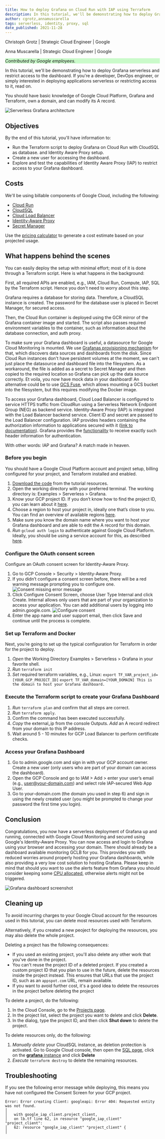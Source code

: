```yaml
---
title: How to deploy Grafana on Cloud Run with IAP using Terraform
description: In this tutorial, we'll be demonstrating how to deploy Grafana serverless and restrict access to the dashboard.
author: cgrotz,annamuscarella
tags: serverless, identity, proxy, sql
date_published: 2021-11-28
---
```


Christoph Grotz | Strategic Cloud Engineer | Google

Anna Muscarella | Strategic Cloud Engineer | Google

<p style="background-color:#CAFACA;"><i>Contributed by Google employees.</i></p>

In this tutorial, we'll be demonstrating how to deploy Grafana serverless and restrict access to the dashboard. If you're a developer, DevOps engineer, or simply interested in deploying applications serverless or restricting access to it, read on.

You should have basic knowledge of Google Cloud Platform, Grafana and Terraform, own a domain, and can modify its A record.

![Serverless Grafana architecture](./grafana-iap-architecture.png)


## Objectives

By the end of this tutorial, you'll have information to:

  * Run the Terraform script to deploy Grafana on Cloud Run with CloudSQL as database. and Identity Aware Proxy setup.
  * Create a new user for accessing the dashboard.
  * Explore and test the capabilities of Identity Aware Proxy (IAP) to restrict access to your Grafana dashboard.

## Costs

We'll be using billable components of Google Cloud, including the following:
  * [Cloud Run](https://cloud.google.com/run)
  * [CloudSQL](https://cloud.google.com/sql)
  * [Cloud Load Balancer](https://cloud.google.com/load-balancing)
  * [Identity-Aware Proxy](https://cloud.google.com/iap)
  * [Secret Manager](https://cloud.google.com/secret-manager)

Use the [pricing calculator](https://cloud.google.com/products/calculator) to generate a cost estimate based on your projected usage.

## What happens behind the scenes

You can easily deploy the setup with minimal effort; most of it is done through a Terraform script. Here is what happens in the background:

First, all required APIs are enabled, e.g., IAM, Cloud Run, Compute, IAP, SQL by the Terraform script. Hence you don't need to worry about this step.

Grafana requires a database for storing data. Therefore, a CloudSQL instance is created. The password for the database user is placed in Secret Manager, for secured access.

Then, the Cloud Run container is deployed using the GCR mirror of the Grafana container image and started. The script also passes required environment variables to the container, such as information about the database connection, and auth proxy. 

To make sure your Grafana dashboard is useful, a datasource for Google Cloud Monitoring is mounted. We use [Grafanas provisioning mechanism](https://grafana.com/docs/grafana/latest/administration/provisioning/) for that, which discovers data sources and dashboards from the disk. Since Cloud Run instances don't have persistent volumes at the moment, we can't just place the datasource and dashboard file into the filesystem. As a workaround, the file is added as a secret to Secret Manager and then copied to the required location so Grafana can pick up the data source correctly. Et voila, you now have mock data in your dashboard! An alternative could be to use [GCS Fuse](https://cloud.google.com/run/docs/tutorials/network-filesystems-fuse), which allows mounting a GCS bucket into the filesystem, but this requires modifying the Docker image.

To access your Grafana dashboard, Cloud Load Balancer is configured to service HTTPS traffic from CloudRun using a Serverless Network Endpoint Group (NEG) as backend service. Identity-Aware Proxy (IAP) is integrated with the Load Balancer backend service. Client ID and secret are passed to the Load Balancer configuration. IAP provides headers containing the authorization information to applications secured with it ([link to documentation](https://cloud.google.com/iap/docs/signed-headers-howto)). Grafana provides the [functionality](https://grafana.com/docs/grafana/latest/auth/auth-proxy/) to receive exactly such header information for authentication. 

With other words: IAP and Grafana? A match made in heaven.


### Before you begin

You should have a Google Cloud Platform account and project setup, billing configured for your project, and Terraform installed and enabled.
  1. [Download the code](https://github.com/GoogleCloudPlatform/community/blob/master/tutorials/serverless-grafana-with-iap/code) from the tutorial resources.
  2. Open the working directory with your preferred terminal. The working directory is: Examples > Serverless > Grafana.
  3. Know your GCP project ID. If you don’t know how to find the project ID, you can learn about it [here](https://support.google.com/googleapi/answer/7014113?hl=en).
  4. Choose a region to host your project in, ideally one that’s close to you. You can find an overview of available regions [here](https://cloud.google.com/compute/docs/regions-zones).
  5. Make sure you know the domain name where you want to host your Grafana dashboard and are able to edit the A record for this domain.
  6. *Run* `gcloud auth login` to authenticate against Google Cloud Platform. Ideally, you should be using a service account for this, as described [here](https://cloud.google.com/sdk/gcloud/reference/auth/activate-service-account).


### Configure the OAuth consent screen

Configure an OAuth consent screen for Identity-Aware Proxy. 
  1. Go to GCP Console > Security > Identity-Aware Proxy. 
  2. If you didn’t configure a consent screen before, there will be a red warning message prompting you to configure one. 
  ![Consent missing error message](./iap-consent-not-confgured.png)
  1. Click Configure Consent Screen, choose User Type Internal and click Create. Internal allows only users that are part of your organization to access your application. You can add additional users by logging into admin.google.com.
  ![Configure consent](./iap-configure-oauth.png)
  4. Enter the app name and user support email, then click Save and continue until the process is complete.


### Set up Terraform and Docker

Next, you’re going to set up the typical configuration for Terraform in order for the project to deploy.

  1. *Open* the Working Directory Examples > Serverless > Grafana in your favorite shell.
  2. *Run* `terraform init`
  3. *Set* required terraform variables, e.g., Linux:
  `export TF_VAR_project_id=[YOUR_GCP_PROJECT_ID]`
  `export TF_VAR_domain=[YOUR_DOMAIN] This is the domain to host your Grafana dashboard.`


### Execute the Terraform script to create your Grafana Dashboard

  1. *Run* `terraform plan` and confirm that all steps are correct.
  2. *Run* `terraform apply`.
  3. Confirm the command has been executed successfully.
  4. *Copy* the external_ip from the console Outputs. *Add* an A record redirect from your domain to this IP address.
  5. Wait around 5 - 10 minutes for GCP Load Balancer to perform certificate checks.


### Access your Grafana Dashboard
  1. Go to admin.google.com and sign in with your GCP account owner. Create a new user (only users who are part of your domain can access the dashboard).
  2. Open the GCP Console and go to IAM > Add > enter your user’s email (e.g., user@your-domain.com) and select role IAP-secured Web App User.
  3. Go to your-domain.com (the domain you used in step 6) and sign in using the newly created user (you might be prompted to change your password the first time you login).


## Conclusion
Congratulations, you now have a serverless deployment of Grafana up and running, connected with Google Cloud Monitoring and secured using Google's Identity-Aware Proxy. You can now access and login to Grafana using your browser and accessing your domain. There should already be a dashboard available monitoring GCLB for you. This provides you with reduced worries around properly hosting your Grafana dashboards, while also providing a very low cost solution to hosting Grafana. Please keep in mind that should you want to use the alerts feature from Grafana you should consider keeping some [CPU allocated](https://cloud.google.com/run/docs/configuring/cpu-allocation), otherwise alerts might not be triggered. 

![Grafana dashboard screenshot](./grafana-dashboard-screenshot.png)

## Cleaning up

To avoid incurring charges to your Google Cloud account for the resources used in this tutorial, you can delete most resources used with Terraform.

Alternatively, if you created a new peoject for deploying the resources, you may also delete the whole project.

Deleting a project has the following consequences:

- If you used an existing project, you'll also delete any other work that you've done in the project.
- You can't reuse the project ID of a deleted project. If you created a custom project ID that you plan to use in the
  future, delete the resources inside the project instead. This ensures that URLs that use the project ID, such as
  an `appspot.com` URL, remain available.
- If you want to avoid further cost, it's a good idea to delete the resources in the project before deleting the project

To delete a project, do the following:

1.  In the Cloud Console, go to the [Projects page](https://console.cloud.google.com/iam-admin/projects).
2.  In the project list, select the project you want to delete and click **Delete**.
3.  In the dialog, type the project ID, and then click **Shut down** to delete the project.


To delete resources only, do the following:

1. *Manually delete* your CloudSQL instance, as deletion protection is activated. Go to Google Cloud console, then open the [SQL page](https://console.cloud.google.com/sql/instances), click on the [**grafana** instance](https://console.cloud.google.com/sql/instances/grafana/overview) and click **Delete**
2. *Execute* `terraform destroy` to delete the remaining resources. 



## Troubleshooting

If you see the following error message while deploying, this means you have not configured the Consent Screen for your GCP project.

```
Error: Error creating Client: googleapi: Error 404: Requested entity was not found.
│ 
│   with google_iap_client.project_client,
│   on lb.tf line 62, in resource "google_iap_client" "project_client":
│   62: resource "google_iap_client" "project_client" {
│ 
```
